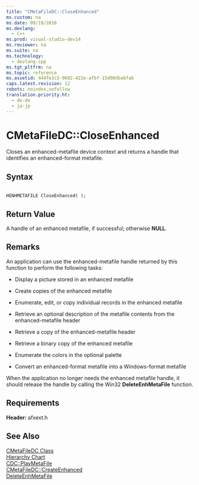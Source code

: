 ```yaml
---
title: "CMetaFileDC::CloseEnhanced"
ms.custom: na
ms.date: 09/19/2016
ms.devlang: 
  - C++
ms.prod: visual-studio-dev14
ms.reviewer: na
ms.suite: na
ms.technology: 
  - devlang-cpp
ms.tgt_pltfrm: na
ms.topic: reference
ms.assetid: 444fe3c5-9682-422e-afbf-15d08dba6fab
caps.latest.revision: 12
robots: noindex,nofollow
translation.priority.ht: 
  - de-de
  - ja-jp
---
```

# CMetaFileDC::CloseEnhanced
Closes an enhanced-metafile device context and returns a handle that identifies an enhanced-format metafile.  
  
## Syntax  
  
```  
  
HENHMETAFILE CloseEnhanced( );  
```  
  
## Return Value  
 A handle of an enhanced metafile, if successful; otherwise **NULL**.  
  
## Remarks  
 An application can use the enhanced-metafile handle returned by this function to perform the following tasks:  
  
-   Display a picture stored in an enhanced metafile  
  
-   Create copies of the enhanced metafile  
  
-   Enumerate, edit, or copy individual records in the enhanced metafile  
  
-   Retrieve an optional description of the metafile contents from the enhanced-metafile header  
  
-   Retrieve a copy of the enhanced-metafile header  
  
-   Retrieve a binary copy of the enhanced metafile  
  
-   Enumerate the colors in the optional palette  
  
-   Convert an enhanced-format metafile into a Windows-format metafile  
  
 When the application no longer needs the enhanced metafile handle, it should release the handle by calling the Win32 **DeleteEnhMetaFile** function.  
  
## Requirements  
 **Header:** afxext.h  
  
## See Also  
 [CMetaFileDC Class](../vs140/CMetaFileDC-Class.md)   
 [Hierarchy Chart](../vs140/Hierarchy-Chart.md)   
 [CDC::PlayMetaFile](../vs140/CDC--PlayMetaFile.md)   
 [CMetaFileDC::CreateEnhanced](../vs140/CMetaFileDC--CreateEnhanced.md)   
 [DeleteEnhMetaFile](http://msdn.microsoft.com/library/windows/desktop/dd183534)